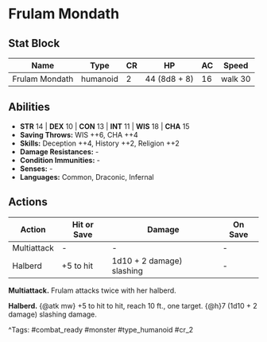 # Frulam Mondath

## Stat Block

| Name | Type | CR | HP | AC | Speed |
|------|------|----|----|----|-------|
| Frulam Mondath | humanoid | 2 | 44 (8d8 + 8) | 16 | walk 30 |

## Abilities

- **STR** 14 | **DEX** 10 | **CON** 13 | **INT** 11 | **WIS** 18 | **CHA** 15
- **Saving Throws:** WIS ++6, CHA ++4  
- **Skills:** Deception ++4, History ++2, Religion ++2  
- **Damage Resistances:** -  
- **Condition Immunities:** -  
- **Senses:** -  
- **Languages:** Common, Draconic, Infernal


## Actions

| Action | Hit or Save | Damage | On Save |
|--------|--------------|--------|----------|
| Multiattack | - | - | - |
| Halberd | +5 to hit | 1d10 + 2 damage) slashing | - |

**Multiattack.** Frulam attacks twice with her halberd.

**Halberd.** {@atk mw} +5 to hit to hit, reach 10 ft., one target. {@h}7 (1d10 + 2 damage) slashing damage.


^Tags: #combat_ready #monster #type_humanoid #cr_2